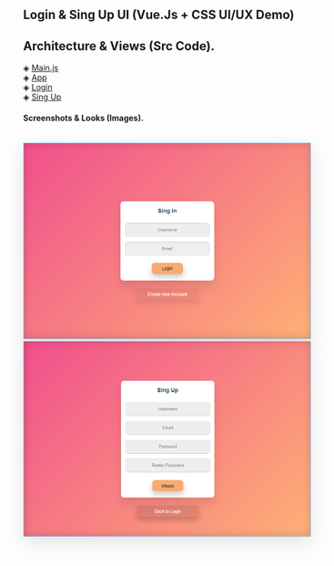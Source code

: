 ## Login & Sing Up UI (Vue.Js + CSS UI/UX Demo)

## Architecture & Views (Src Code). 
◈ [Main.js](https://github.com/KishanV/Vue-Demo/blob/master/src/main.js)</br>
◈ [App](https://github.com/KishanV/Vue-Demo/blob/master/src/router/App.vue)</br>
◈ [Login](https://github.com/KishanV/Vue-Demo/blob/master/src/router/Login.vue)</br>
◈ [Sing Up](https://github.com/KishanV/Vue-Demo/blob/master/src/router/Singup.vue)</br>

#### Screenshots & Looks (Images).
</br>
<img src="https://github.com/KishanV/Vue-Demo/blob/master/Img/Login.png?raw=true" class="html" style="max-width:100%;max-width:100%;border: 1px solid #92d1ff;box-shadow: 0 10px 30px 0px rgba(0,0,0,0.1);" />
<img src="https://github.com/KishanV/Vue-Demo/blob/master/Img/Singup.png?raw=true" style="max-width:100%;max-width:100%;border: 1px solid #92d1ff;box-shadow: 0 10px 30px 0px rgba(0,0,0,0.1);" />
